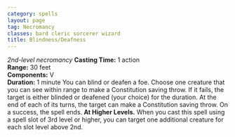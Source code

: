 ```yaml
---
category: spells
layout: page
tag: Necromancy
classes: bard cleric sorcerer wizard
title: Blindness/Deafness
---
```


_2nd-level necromancy_ **Casting Time:** 1 action   
**Range:** 30 feet   
**Components:** V   
**Duration:** 1 minute You can blind or deafen a foe. Choose one creature that you can see within range to make a Constitution saving throw. If it fails, the target is either blinded or deafened (your choice) for the duration. At the end of each of its turns, the target can make a Constitution saving throw. On a success, the spell ends. **At Higher Levels.** When you cast this spell using a spell slot of 3rd level or higher, you can target one additional creature for each slot level above 2nd. 